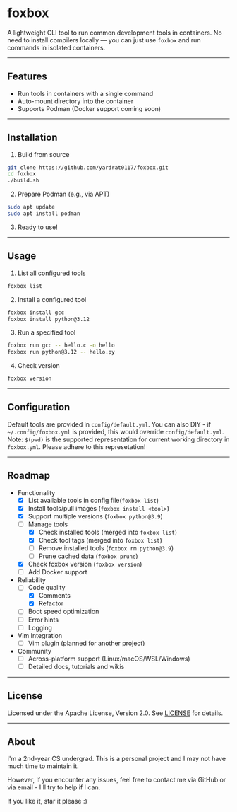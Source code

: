 # foxbox

A lightweight CLI tool to run common development tools in containers. No need to install compilers locally — you can just use `foxbox` and run commands in isolated containers.

---

## Features

- Run tools in containers with a single command
- Auto-mount directory into the container
- Supports Podman (Docker support coming soon)

---

## Installation

1. Build from source

```bash
git clone https://github.com/yardrat0117/foxbox.git
cd foxbox
./build.sh
```

2. Prepare Podman (e.g., via APT)

```bash
sudo apt update
sudo apt install podman
```

3. Ready to use!

---

## Usage

1. List all configured tools

```bash
foxbox list
```

2. Install a configured tool

```bash
foxbox install gcc
foxbox install python@3.12
```

3. Run a specified tool

```bash
foxbox run gcc -- hello.c -o hello
foxbox run python@3.12 -- hello.py
```

4. Check version

```bash
foxbox version
```

---

## Configuration

Default tools are provided in `config/default.yml`. 
You can also DIY - if `~/.config/foxbox.yml` is provided, this would override `config/default.yml`.
Note: `$(pwd)` is the supported representation for current working directory in `foxbox.yml`. Please adhere to this represetation!

---

## Roadmap

- Functionality
    - [x] List available tools in config file(`foxbox list`)
    - [x] Install tools/pull images (`foxbox install <tool>`)
    - [x] Support multiple versions (`foxbox python@3.9`)
    - [ ] Manage tools 
        - [x] Check installed tools (merged into `foxbox list`)
        - [x] Check tool tags (merged into `foxbox list`)
        - [ ] Remove installed tools (`foxbox rm python@3.9`)
        - [ ] Prune cached data (`foxbox prune`)
    - [x] Check foxbox version (`foxbox version`)
    - [ ] Add Docker support
- Reliability
    - [ ] Code quality
        - [x] Comments
        - [x] Refactor
    - [ ] Boot speed optimization
    - [ ] Error hints
    - [ ] Logging
- Vim Integration
    - [ ] Vim plugin (planned for another project)
- Community
    - [ ] Across-platform support (Linux/macOS/WSL/Windows)
    - [ ] Detailed docs, tutorials and wikis

---

## License

Licensed under the Apache License, Version 2.0. See [LICENSE](./LICENSE) for details.

---

## About

I'm a 2nd-year CS undergrad. This is a personal project and I may not have much time to maintain it.

However, if you encounter any issues, feel free to contact me via GitHub or via email - I'll try to help if I can.

If you like it, star it please :)
